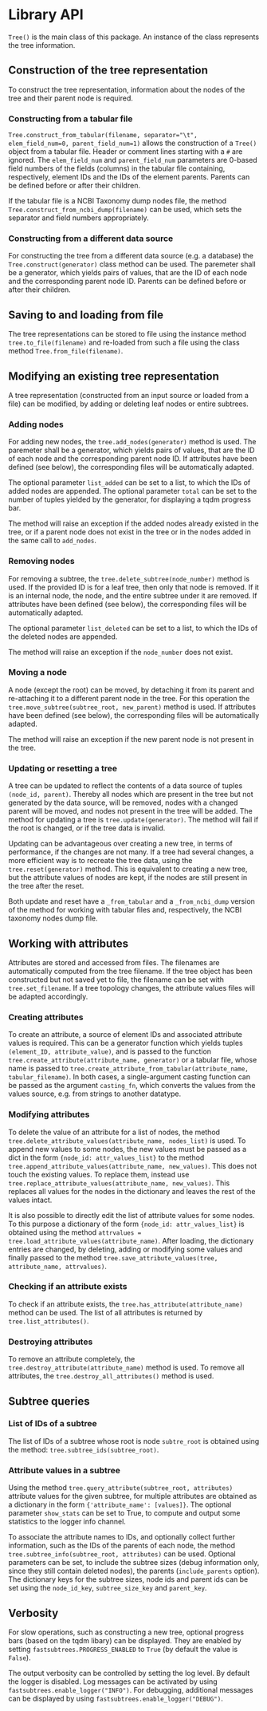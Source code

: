 # Library API

``Tree()`` is the main class of this package. An instance of the class
represents the tree information.

## Construction of the tree representation

To construct the tree representation, information about
the nodes of the tree and their parent node is required.

### Constructing from a tabular file

``Tree.construct_from_tabular(filename, separator="\t", elem_field_num=0, parent_field_num=1)``
allows the construction of a `Tree()` object from a tabular file.
Header or comment lines starting with a `#` are ignored.
The `elem_field_num` and `parent_field_num` parameters are 0-based field
numbers of the fields (columns) in the tabular file containing, respectively,
element IDs and the IDs of the element parents. Parents can be defined before
or after their children.

If the tabular file is a NCBI Taxonomy dump nodes file, the method
``Tree.construct_from_ncbi_dump(filename)`` can be used, which sets the
separator and field numbers appropriately.

### Constructing from a different data source

For constructing the tree from a different data source (e.g. a database)
the `Tree.construct(generator)` class method can be used.
The paremeter shall be a generator, which yields pairs of values, that
are the ID of each node and the corresponding parent node ID.
Parents can be defined before or after their children.

## Saving to and loading from file

The tree representations can be stored to file using the instance method
`tree.to_file(filename)` and re-loaded from such a file using
the class method `Tree.from_file(filename)`.

## Modifying an existing tree representation

A tree representation (constructed from an input source or loaded from
a file) can be modified, by adding or deleting leaf nodes or entire subtrees.

### Adding nodes

For adding new nodes, the ``tree.add_nodes(generator)`` method is used.
The paremeter shall be a generator, which yields pairs of values, that
are the ID of each node and the corresponding parent node ID.
If attributes have been defined (see below), the corresponding files
will be automatically adapted.

The optional parameter ``list_added`` can be set to a list, to which
the IDs of added nodes are appended.
The optional parameter ``total`` can be set to the number of tuples
yielded by the generator, for displaying a tqdm progress bar.

The method will raise an exception if the added nodes already existed in the tree,
or if a parent node does not exist in the tree or in the nodes
added in the same call to ``add_nodes``.

### Removing nodes

For removing a subtree, the ``tree.delete_subtree(node_number)`` method is used.
If the provided ID is for a leaf tree, then only that node is removed.
If it is an internal node, the node, and the entire subtree under it
are removed.
If attributes have been defined (see below), the corresponding files
will be automatically adapted.

The optional parameter ``list_deleted`` can be set to a list, to which
the IDs of the deleted nodes are appended.

The method will raise an exception if the ``node_number`` does not exist.

### Moving a node

A node (except the root) can be moved, by detaching it from its parent
and re-attaching it to a different parent node in the tree.
For this operation the ``tree.move_subtree(subtree_root, new_parent)``
method is used.
If attributes have been defined (see below), the corresponding files
will be automatically adapted.

The method will raise an exception if the new parent node is not present
in the tree.

### Updating or resetting a tree

A tree can be updated to reflect the contents of a data source of
tuples ``(node_id, parent)``. Thereby all nodes which are present in the
tree but not generated by the data source, will be removed, nodes
with a changed parent will be moved, and nodes not present in the
tree will be added.
The method for updating a tree is ``tree.update(generator)``.
The method will fail if the root is changed, or if the tree data
is invalid.

Updating can be advantageous over creating a new tree, in terms of
performance, if the changes are not many.
If a tree had several changes, a more efficient way is to recreate
the tree data, using the ``tree.reset(generator)`` method.
This is equivalent to creating a new tree, but the attribute values
of nodes are kept, if the nodes are still present in the tree
after the reset.

Both update and reset have a ``_from_tabular`` and a ``_from_ncbi_dump``
version of the method for working with tabular files and, respectively,
the NCBI taxonomy nodes dump file.

## Working with attributes

Attributes are stored and accessed from files. The filenames are automatically
computed from the tree filename. If the tree object has been constructed but not
saved yet to file, the filename can be set with ``tree.set_filename``.
If a tree topology changes, the attribute values files will be adapted
accordingly.

### Creating attributes

To create an attribute, a source of element IDs and associated attribute values
is required. This can be a generator function which yields tuples
``(element_ID, attribute_value)``, and is passed to the function
``tree.create_attribute(attribute_name, generator)`` or a tabular file,
whose name is passed to
``tree.create_attribute_from_tabular(attribute_name, tabular_filename)``.
In both cases, a single-argument casting function can be passed as the argument
``casting_fn``, which converts the values from the values source, e.g. from
strings to another datatype.

### Modifying attributes

To delete the value of an attribute for a list of nodes, the method
``tree.delete_attribute_values(attribute_name, nodes_list)`` is used.
To append new values to some nodes, the new values must
be passed as a dict in the form ``{node_id: attr_values_list}`` to
the method ``tree.append_attribute_values(attribute_name, new_values)``.
This does not touch the existing values. To replace them, instead
use ``tree.replace_attribute_values(attribute_name, new_values)``.
This replaces all values for the nodes in the dictionary and leaves
the rest of the values intact.

It is also possible to directly edit the list of attribute values for
some nodes. To this purpose a dictionary of the form
``{node_id: attr_values_list}`` is obtained using the method
``attrvalues = tree.load_attribute_values(attribute_name)``.
After loading, the dictionary entries are changed, by deleting, adding or
modifying some values and finally passed to the method
``tree.save_attribute_values(tree, attribute_name, attrvalues)``.

### Checking if an attribute exists

To check if an attribute exists, the ``tree.has_attribute(attribute_name)``
method can be used. The list of all attributes is returned by
``tree.list_attributes()``.

### Destroying attributes

To remove an attribute completely, the
``tree.destroy_attribute(attribute_name)`` method is used. To remove all
attributes, the ``tree.destroy_all_attributes()`` method is used.

## Subtree queries

### List of IDs of a subtree

The list of IDs of a subtree whose root is node `subtre_root` is obtained using
the method: `tree.subtree_ids(subtree_root)`.

### Attribute values in a subtree

Using the method ``tree.query_attribute(subtree_root, attributes)``
attribute values for the given subtree, for multiple attributes are obtained as
a dictionary in the form ``{'attribute_name': [values]}``.
The optional parameter ``show_stats`` can be set to True, to compute
and output some statistics to the logger info channel.

To associate the attribute names to IDs, and optionally collect further
information, such as the IDs of the parents of each node, the method
``tree.subtree_info(subtree_root, attributes)`` can be used.
Optional parameters can be set, to include the subtree sizes (debug information
only, since they still contain deleted nodes), the parents
(``include_parents`` option). The dictionary
keys for the subtree sizes, node ids and parent ids can be set
using the ``node_id_key``, ``subtree_size_key`` and ``parent_key``.

## Verbosity

For slow operations, such as constructing a new tree, optional progress bars
(based on the tqdm libary) can be displayed. They are enabled by setting
`fastsubtrees.PROGRESS_ENABLED` to `True` (by default the value is `False`).

The output verbosity can be controlled by setting the log level.
By default the logger is disabled.
Log messages can be activated by using `fastsubtrees.enable_logger("INFO")`.
For debugging, additional messages can be displayed by using
`fastsubtrees.enable_logger("DEBUG")`.
